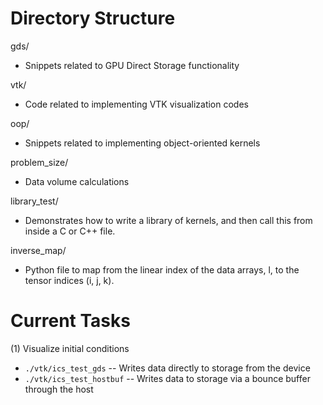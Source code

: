 # Directory Structure
gds/ 
- Snippets related to GPU Direct Storage functionality

vtk/
- Code related to implementing VTK visualization codes

oop/
- Snippets related to implementing object-oriented kernels

problem_size/
- Data volume calculations

library_test/
- Demonstrates how to write a library of kernels, and then call this from inside a C or C++ file.

inverse_map/
- Python file to map from the linear index of the data arrays, l, to the tensor indices (i, j, k).

# Current Tasks
(1) Visualize initial conditions 
- `./vtk/ics_test_gds`
-- Writes data directly to storage from the device
- `./vtk/ics_test_hostbuf`
-- Writes data to storage via a bounce buffer through the host

